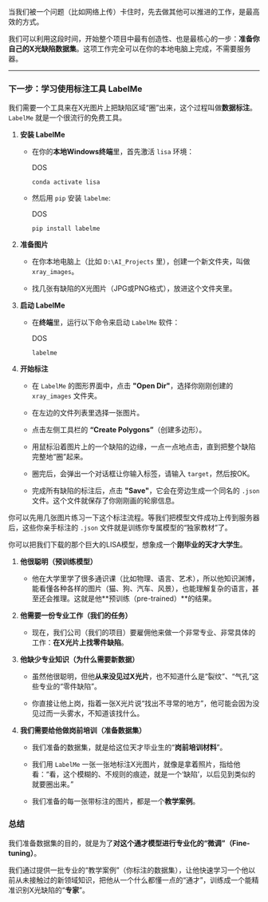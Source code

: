 

当我们被一个问题（比如网络上传）卡住时，先去做其他可以推进的工作，是最高效的方式。

我们可以利用这段时间，开始整个项目中最有创造性、也是最核心的一步：**准备你自己的X光缺陷数据集**。这项工作完全可以在你的本地电脑上完成，不需要服务器。

---

### **下一步：学习使用标注工具 LabelMe**

我们需要一个工具来在X光图片上把缺陷区域“圈”出来，这个过程叫做**数据标注**。`LabelMe` 就是一个很流行的免费工具。

1. **安装 LabelMe**
    
    - 在你的**本地Windows终端**里，首先激活 `lisa` 环境：
        
        DOS
        
        ```
        conda activate lisa
        ```
        
    - 然后用 `pip` 安装 `labelme`:
        
        DOS
        
        ```
        pip install labelme
        ```
        
2. **准备图片**
    
    - 在你本地电脑上（比如 `D:\AI_Projects` 里），创建一个新文件夹，叫做 `xray_images`。
        
    - 找几张有缺陷的X光图片（JPG或PNG格式），放进这个文件夹里。
        
3. **启动 LabelMe**
    
    - 在**终端**里，运行以下命令来启动 `LabelMe` 软件：
        
        DOS
        
        ```
        labelme
        ```
        
4. **开始标注**
    
    - 在 `LabelMe` 的图形界面中，点击 **"Open Dir"**，选择你刚刚创建的 `xray_images` 文件夹。
        
    - 在左边的文件列表里选择一张图片。
        
    - 点击左侧工具栏的 **“Create Polygons”**（创建多边形）。
        
    - 用鼠标沿着图片上的一个缺陷的边缘，一点一点地点击，直到把整个缺陷完整地“圈”起来。
        
    - 圈完后，会弹出一个对话框让你输入标签，请输入 `target`，然后按OK。
        
    - 完成所有缺陷的标注后，点击 **"Save"**，它会在旁边生成一个同名的 `.json` 文件。这个文件就保存了你刚刚画的轮廓信息。
        

你可以先用几张图片练习一下这个标注流程。等我们把模型文件成功上传到服务器后，这些你亲手标注的 `.json` 文件就是训练你专属模型的“独家教材”了。


你可以把我们下载的那个巨大的LISA模型，想象成一个**刚毕业的天才大学生**。

1. **他很聪明（预训练模型）**
    
    - 他在大学里学了很多通识课（比如物理、语言、艺术），所以他知识渊博，能看懂各种各样的图片（猫、狗、汽车、风景），也能理解复杂的语言，甚至还会推理。这就是他**预训练（pre-trained）**的结果。
        
2. **他需要一份专业工作（我们的任务）**
    
    - 现在，我们公司（我们的项目）要雇佣他来做一个非常专业、非常具体的工作：**在X光片上找零件缺陷**。
        
3. **他缺少专业知识（为什么需要新数据）**
    
    - 虽然他很聪明，但他**从来没见过X光片**，也不知道什么是“裂纹”、“气孔”这些专业的“零件缺陷”。
        
    - 你直接让他上岗，指着一张X光片说“找出不寻常的地方”，他可能会因为没见过而一头雾水，不知道该找什么。
        
4. **我们需要给他做岗前培训（准备数据集）**
    
    - 我们准备的数据集，就是给这位天才毕业生的“**岗前培训材料**”。
        
    - 我们用 `LabelMe` 一张一张地标注X光图片，就像是拿着照片，指给他看：“看，这个模糊的、不规则的痕迹，就是一个‘缺陷’，以后见到类似的就要圈出来。”
        
    - 我们准备的每一张带标注的图片，都是一个**教学案例**。
        

### **总结**

我们准备数据集的目的，就是为了**对这个通才模型进行专业化的“微调”（Fine-tuning）**。

我们通过提供一批专业的“教学案例”（你标注的数据集），让他快速学习一个他以前从未接触过的新领域知识，把他从一个什么都懂一点的“通才”，训练成一个能精准识别X光缺陷的“**专家**”。